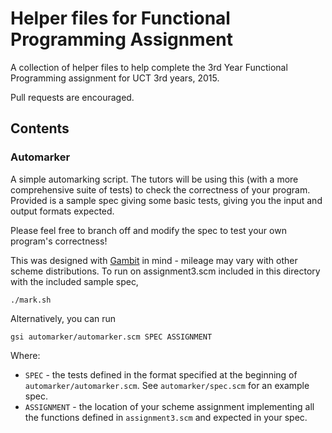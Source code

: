 # Helper files for Functional Programming Assignment

A collection of helper files to help complete the 3rd Year Functional
Programming assignment for UCT 3rd years, 2015.

Pull requests are encouraged.

## Contents

### Automarker

A simple automarking script. The tutors will be using this (with a more
comprehensive suite of tests) to check the correctness of your program. Provided
is a sample spec giving some basic tests, giving you the input and output
formats expected.

Please feel free to branch off and modify the spec to test your own program's
correctness!

This was designed with [Gambit](http://gambitscheme.org/) in mind - mileage may
vary with other scheme distributions.  To run on assignment3.scm included in
this directory with the included sample spec,

    ./mark.sh

Alternatively, you can run

    gsi automarker/automarker.scm SPEC ASSIGNMENT


Where:
* `SPEC` - the tests defined in the format specified at the beginning of
  `automarker/automarker.scm`. See `automarker/spec.scm` for an example spec.
* `ASSIGNMENT` - the location of your scheme assignment implementing all the
  functions defined in `assignment3.scm` and expected in your spec.
